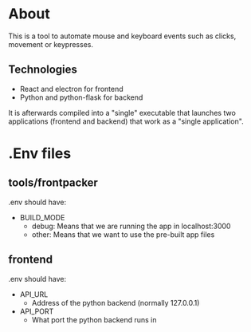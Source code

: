 # About
This is a tool to automate mouse and keyboard events such as clicks, movement or keypresses.

## Technologies
- React and electron for frontend
- Python and python-flask for backend

It is afterwards compiled into a "single" executable that launches two applications (frontend and backend) that work as a "single application".

# .Env files
## tools/frontpacker
.env should have:
- BUILD_MODE
    - debug: Means that we are running the app in localhost:3000
    - other: Means that we want to use the pre-built app files

## frontend
.env should have:
- API_URL
    - Address of the python backend (normally 127.0.0.1)
- API_PORT
    - What port the python backend runs in
